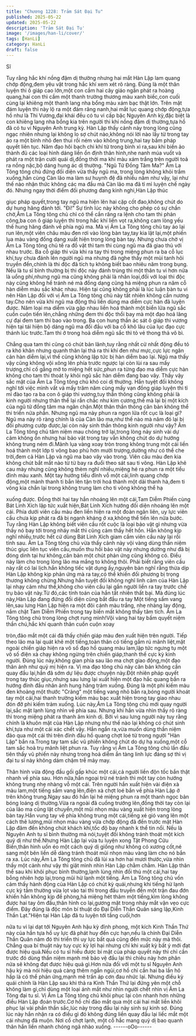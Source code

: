 ```yaml
---
title: "Chương 1228: Trảm Sát Đại Tu"
published: 2025-05-22
updated: 2025-05-22
description: 'Trảm Sát Đại Tu'
image: '/images/han-li/cover/'
tags: [HanLi]
category: HanLi
draft: false
---
```


Sĩ

Tuy rằng hắc khí nồng đậm dị thường nhưng hai mắt Hàn Lập
lam quang chớp động,đem yêu vật trong hắc khí xem xét rõ ràng.
Đúng là một thân luyện thi ô giáp cao lớn,một con cầm hai cây
giáo ngắn phát ra hoàng quang,hai con thì cầm một thanh trường
thương màu xanh biếc,con cuối cùng lại khiêng một thanh lang
nha bổng màu xám bạc thật lớn.
Trên mặt đám luyện thi này lộ ra một đám răng nanh,hai mắt lục
quang chớp động,tựa hồ như là Thi Vương,đại khái đều có tu vi
cấp bậc Nguyên Anh kỳ,đặc biệt là con khiêng lang nha bổng kia
trên người thi khí nồng đậm dị thường,tựa hồ đã có tu vi Nguyên
Anh trung kỳ.
Hàn Lập thấy cảnh này trong lòng cũng ngạc nhiên nhưng lại
không lo sợ chút nào,không nói lời nào lấy từ trong tay áo ra một
bình nhỏ đen thui rồi ném vào không trung,hai tay bấm pháp
quyết liên tục.
Năm đạo hôi bạch chi khí từ trong bình xì ra,sau khi biến ảo thành
đủ các loại hình dáng liền ổn định thân hình,nhe nanh múa vuốt
và phát ra một trận cười quái dị,đồng thời ma khí màu xám trắng
trên người toả ra nồng nặc,bộ dáng hung ác dị thường.
"Ngũ Tử Đồng Tâm Ma?" Âm La Tông tông chủ đứng đối diện
vừa thấy ngũ ma, trong lòng không khỏi trầm xuống,hắn cùng
Càn lão ma làm sư huynh đệ đã nhiều năm như vậy, lại như thế
nào nhận thức không các ma đầu mà Càn lão ma đã tỉ mỉ luyện
chế ngày đó.
Nhưng ngay thời điểm đối phương đang kinh nghi,Hàn Lập thúc

giục pháp quyết,trong tay ngũ ma hiện lên hai cặp cốt đao,không
chút do dự hung hăng đánh tới.
"Đi!"
Sự tình lúc này không cho phép có sự chần chờ,Âm La Tông tông
chủ chỉ có thể cắn răng ra lệnh cho tam thi phản công,ba con ô
giáp luyện thi trong hắc khí liền vọt ra,không cam lòng yếu thế
hung hăng đánh về phía ngũ ma.
Mà vị Âm La Tông tông chủ tay áo lại run lên,một viên châu màu
đen rơi vào lòng bàn tay,tay kia lật lại,một phiến lụa màu vàng
đồng dạng xuất hiện trong lòng bàn tay.
Nhưng chưa chờ vị Âm La Tông tông chủ tế ra đồ vật thì tam thi
cùng ngũ ma đã giao thủ với nhau trước.
Ba cỗ giáp thi vừa khi ra tay thì trong miệng phun ra ba cỗ lục
khí,tuy chưa đánh lên người ngũ ma nhưng đã nghe thấy một mùi
tanh hôi truyền đến,chính là thi độc đã tích tụ không biết bao
nhiêu năm trong bụng.
Nếu là tu sĩ bình thường bị thi độc này đánh trúng thì một thân tu
vi hơn nửa là uổng phí,nhưng ngũ ma cũng không phải là nhân
loại,đối với loại thi độc này cũng không hề tránh né mà đồng dạng
cũng há miệng phun ra năm cỗ hàn diễm màu sắc khác nhau.
Hiện tại cũng không phải là lúc luận bàn tu vi nên Hàn Lập đối với
vị Âm La Tông tông chủ này tất nhiên không cần nương tay.Cho
nên vừa khi ngũ ma động thủ liền dùng ma diễm cực hàn đã
luyện được.
Năm loại ma diễm vừa gặp nhau liền hoá thành một biển lửa ngũ
sắc cuồn cuộn tiến lên,chẳng những đem thi độc thổi bay mà một
đạo hoả lãng cự đại đem tam thi bao vào trong.
Ba con hung thần ác sát ô giáp thi vương hiện tại tái hiện bộ dáng
ngũ ma đối đầu với ba cỗ khô lâu của lục đạo cực thánh lúc
trước.Tam thi ở trong hoả diễm ngũ sắc thì tỏ vẻ thong thả vô bì.

Chẳng qua tam thi cũng có chút bản lãnh,tuy rằng nhất cử nhất
động đều tỏ ra khó khăn nhưng quanh thân lại thả ra thi khí đen
như mực,cực lực ngăn cản hàn diễm lại,vì thế cũng không lập tức
bị hàn diễm bao lại.
Ngũ ma thấy vậy cũng không vội xông lên phía trước ngược lại
còn lùi ra sau mấy trượng,chỉ cố gắng mở to miệng hết sức,phun
ra từng đạo ma diễm cực hàn không cho tam thi thoát ly khỏi ngũ
sắc hàn diễm đang bao vây.
Thấy vậy sắc mặt của Âm La Tông tông chủ khó coi dị thường.
Hắn tuyệt đối không nghĩ tới việc mình vất vả mấy trăm năm cùng
mấy vạn đồng giáp luyện thi tỉ mỉ đào tạo ra ba con ô giáp thi
vương,tuy thần thông cũng không phải là kinh người nhưng thân
thể lại rắn chắc như kim cương,thế mà lại bị một kích của ngũ tử
đồng tâm ma ngăn chặn.Một thân thần thông căn bản không thể
thi triển nửa phần.
Nhưng ngũ ma này phun ra ngọn lửa rốt cục là loại gì?Ngũ ma
này rõ ràng chính là của Càn lão ma,như thế nào mà năm đó lại
bị đối phương cướp được,lại còn nảy sinh thần thông kinh người
như vậy?
Âm La Tông tông chủ tâm niệm mau chóng trở lại,trong lòng nảy
sinh vài dự cảm không ổn nhưng hai bảo vật trong tay vẫn không
chút do dự hướng không trung ném đi.Mảnh lụa vàng xoay tròn
trong không trung một cái liền hoá thành một lớp ti võng bao phủ
hơn mười trượng,dường như có thể che trời,đem cả Hàn Lập và
ngũ ma bao vây vào trong.
Viên cầu màu đen kia không chút bắt mắt nào từ từ bay ra đuổi
theo sát sau ti võng.
Hàn Lập khẽ cau mày nhưng cũng không thèm nghĩ nhiều,miệng
hé ra phun ra một tiểu đỉnh màu xanh.
Một tay hướng tiểu đỉnh vỗ một cái,linh quang chớp động,một
mảnh thanh ti bắn lên tận trời hoá thành một dải thanh hà,đem ti
võng kia chắn lại trong không trung làm cho ti võng không thể hạ

xuống được.
Đồng thời hai tay hắn nhoáng lên một cái,Tam Diễm Phiến cùng
Bát Linh Xích lập tức xuất hiện,Bát Linh Xích hướng đối diện
nhoáng lên một cái.
Phía dưới viên cầu màu đen liền hiện ra một đoàn ngân liên, uy
lực viên cầu chưa kịp phát ra đã bị ngạnh kháng ở xa,không thể
tiến lên nửa bước.
Tuy rằng Hàn Lập không biết viên cầu rốt cuộc là loại bảo vật gì
nhưng vừa thấy nó bay tới trong nháy mắt thì cũng cảm thấy hết
hồn.
Hắn không kịp nghĩ nhiều,trước hết cứ dùng Bát Linh Xích giam
cầm viên cầu này lại rồi tính sau.
Âm La Tông tông chủ vừa thấy cảnh này vội vàng dùng thần niệm
thúc giục liên tục viên cầu,muốn thu hồi bảo vật này nhưng
dường như đã bị đóng dinh tại hư không,căn bản một chút phản
ứng cũng không có.
Điều này làm cho trong lòng lão ma mắng to không thôi.
Phải biết rằng viên cầu này rất có lai lịch.hắn không tiếc vật dụng
ấy,nguyên bản nghĩ rằng thừa dịp Hàn Lập không kịp phản ứng
mà ra tay,có thể khiến đối phương bị trọng thương không
chừng.Nhưng hắn tuyệt đối không nghĩ linh cảm của Hàn Lập lại
nhạy cảm như thế,không cho viên cầu lại gần người liền ra tay
trước chế trụ bảo vật này.Từ đó,các tính toán của hắn tất nhiên
thất bại.
Mà đúng lúc này,Hàn Lập đang đứng đối diện cũng bắt đầu ra tay
Một tiếng sấm vang lên,sau lưng Hàn Lập hiện ra một đôi cánh
màu trắng, nhẹ nhàng lay động, nắm chặt Tam Diễm Phiến trong
tay biến mất không thấy tăm tích.
Âm La Tông tông chủ trong lòng chợt rung mình!Vội vàng hai tay
bấm quyết niệm thần chú,hắc khí quanh thân cuồn cuộn xoay

tròn,đảo mắt một cái đã thấy chiến giáp màu đen xuất hiện trên
người.
Tiếp theo lão ma lại quát khẽ một tiếng,toàn thân có tiếng gầm rú
mãnh liệt,mặt ngoài chiến giáp hiện ra vô số đạo hồ quang màu
lam,lập tức ngưng tụ một vô số điện xà chạy không ngừng trên
chiến giáp,thanh thế cực kỳ kinh người.
Đúng lúc này,không gian phía sau lão ma chợt giao động,một đạo
thân ảnh như quỷ mị hiện ra.
Vị ma đạo tông chủ này căn bản không cần quay đầu lại,hắn đã
sớm dự liệu được chuyện này.Đột nhiên pháp quyết trong tay
thúc giục,nhưng sau lưng lại xuất hiện một đạo hắc quang bắn ra
hướng đỉnh đầu nhân ảnh hung hăng trảm xuống.
Đúng là một phi kiếm màu đen khoảng một thước
"Crảng" một tiếng vang nhỏ bắn ra,bóng người khoát tay một
cái,hai thanh trường kiếm màu bạc xuất hiện trong tay giao nhau
đón đỡ phi kiếm trảm xuống.
Lúc này,Âm La Tông tông chủ mới quay người lại,sắc mặt lạnh
lùng nhìn về phía sau.
Nhưng khi hắn vừa nhìn thấy rõ ràng thì trong miệng phát ra
thanh âm kinh dị.
Bởi vì sau lưng người này tuy rằng chính là khuôn mặt của Hàn
Lập nhưng như thế nào lại không có chút sinh khí,tựa như một cái
xác chết vậy.
Hắn ngẩn ra,vừa muốn dùng thần niệm đảo qua một cái thì trên
đỉnh đầu hồ quang chợt loé từ trong người "Hàn Lập" bắn
ra.Trong tay tam sắc vũ phiến không chút do dự hạ xuống,một cỗ
tam sắc hoả trụ mãnh liệt phun ra.
Tuy rằng vị Âm La Tông tông chủ lần đầu tiên thấy vũ phiến này
nhưng trong hoả diễm ẩn tàng linh lực đáng sợ thì vị đại tu sĩ này
không dám chậm trễ mảy may.

Thân hình vừa động đầu gối gấp khúc một cái,cả người liền độn
tốc bắn thật nhanh về phía sau.
Hơn nữa,hắn ngoại trừ né tránh thì một tay còn hướng không
trung nhẹ nhàng vỗ một cái.
Trên người hắn xuất hiện vài điện xà màu lam,một tiếng sấm
vang lên,điện xà chợt loé bắn về phía Hàn Lập ở trên không
trung.Ngay sau đó hắn lại hé miệng phun ra một thanh ngọc bản
bóng loáng dị thường.Vừa ra ngoài đã cuồng trướng lên,đồng
thời tay còn lại của lão ma cũng lật chuyển,một mũi nhọn màu
vàng xuất hiện trong lòng bàn tay.Hắn vung tay về phía không
trung một cái,tiếng xé gió vang lên một cách thê lương,mũi nhọn
màu vàng vừa chớp động đã đến trước mặt Hàn Lập đâm đến
không chút khách khí,tốc độ bay nhanh k thể tin nổi.
Nếu là Nguyên Anh tu sĩ bình thường mà nói,tuyệt đối không
tránh thoát một kích quỷ dị như thế.Nhưng Hàn Lập lại vừa tu
luyện xong Tật Phong Cửu Biến,thân hình uốn éo một cách quỷ dị
giống như không có xương cốt,né sang một bên liền dễ dàng
tránh thoát mũi nhọn màu vàng làm cho nó bắn ra xa.
Lúc này,Âm La Tông tông chủ đã lùi xa hơn hai mươi thước,vừa
nhìn thấy một cảnh như vậy thì giật mình nhìn Hàn Lập chằm
chằm.
Hàn Lập thân thể sau khi khôi phục bình thường,lạnh lùng nhìn
đối thủ một cái,hai tay bỗng nhiên hợp lại,trong mũi hừ lạnh một
tiếng.
Âm La Tông tông chủ vốn cảm thấy hành động của Hàn Lập có
chút kỳ quái,nhưng khi tiếng hừ lạnh cực kỳ tầm thường vừa lọt
vào tai thì trong đầu truyền đến một trận đau đớn khiến hắn
không kịp đề phòng,há miệng hét thảm một tiếng,kìm lòng không
được hai tay ôm đầu,thân hình co lại,gương mặt trong nháy mắt
vặn vẹo cực điểm.
Đây đúng là độc môn bí thuật do Đại Diễn Thần Quân sáng
lập,Kinh Thần Lạt."Hiện tại Hàn Lập đã tu luyện tới tầng cuối,hơn

nữa tu vi lại dạt tới Nguyên Anh hậu kỳ đỉnh phong, một kích Kinh
Thần Thứ này của hắn tựa hồ uy lực đã phát huy đến cực
hạn,nếu là chính Đại Diễn Thần Quân năm đó thi triển thì uy lực
bất quá cũng đến mức này mà thôi.
Chẳng qua bí thuật này tuy cực kỳ lợi hại nhưng chỉ khi xuất kỳ
bất ý mới đạt được hiệu quả.Nếu có tu sĩ hiểu được bí mật của
pháp quyết này thì chỉ cần trước đó dùng thần niệm mạnh mẽ bảo
vệ đầu lại thì chiêu này hơn phân nửa sẽ không đạt được hiệu
quả gì.Hơn nữa đối với một tu sĩ Nguyên Anh hậu kỳ mà nói hiệu
quả càng thêm ngắn ngủi,cơ hồ chỉ cần hai ba lần hô hấp là có
thể phản ứng,mạnh mẽ trấn áp cơn đau nhức lại.
Nhưng điều kỳ quái chính là Hàn Lập sau khi thả ra Kinh Thần
Thứ lại đứng yên một chỗ không làm gì,chỉ dùng một loại ánh mắt
như nhìn người chết nhìn vị Âm La Tông đại tu sĩ.
Vị Âm La Tông tông chủ khôi phục lại còn nhanh hơn những điều
Hàn Lập đoán trước.Cơ hồ chỉ đảo mắt qua một cái hai mắt liền
khôi phục lại vài phần thần sắc,lúc này trong đầu lại nảy sinh sự
kinh sợ.
Đúng lúc này hắn nhận ra có điều gì đó không đúng liền quay đầu
lại liếc mắt một cái nhưng đã muộn.
Nơi cổ chợt lạnh, một cỗ hắc mang quỷ dị bao quanh thân hắn
liền nhanh chóng ngã nhào xuống.
------oOo------
